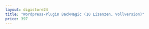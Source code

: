 ```yaml
---
layout: digistore24
title: "Wordpress-Plugin BackMagic (10 Lizenzen, Vollversion)"
price: 397
---
```


